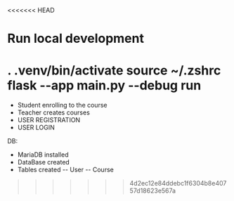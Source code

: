 <<<<<<< HEAD
# Run local development
. .venv/bin/activate
source ~/.zshrc 
flask --app main.py --debug run
=======
-   Student enrolling to the course
-   Teacher creates courses
-   USER REGISTRATION
-   USER LOGIN

DB:

-   MariaDB installed
-   DataBase created
-   Tables created
    -- User
    -- Course
>>>>>>> 4d2ec12e84ddebc1f6304b8e40757d18623e567a
